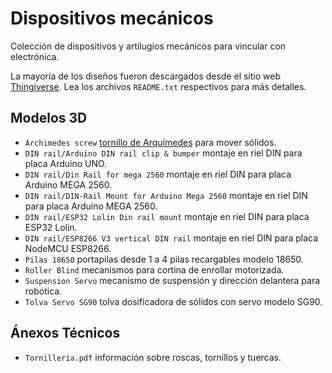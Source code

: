 # Dispositivos mecánicos

Colección de dispositivos y artilugios mecánicos para vincular con electrónica. 

La mayoría de los diseños fueron descargados desde el sitio web [Thingiverse](https://www.thingiverse.com/). Lea los archivos `README.txt` respectivos para más detalles.

## Modelos 3D

- `Archimedes screw` [tornillo de Arquímedes](https://es.wikipedia.org/wiki/Tornillo_de_Arqu%C3%ADmedes) para mover sólidos.
- `DIN rail/Arduino DIN rail clip & bumper` montaje en riel DIN para placa Arduino UNO.
- `DIN rail/Din Rail for mega 2560` montaje en riel DIN para placa Arduino MEGA 2560.
- `DIN rail/DIN-Rail Mount for Arduino Mega 2560` montaje en riel DIN para placa Arduino MEGA 2560.
- `DIN rail/ESP32 Lolin Din rail mount` montaje en riel DIN para placa ESP32 Lolin.
- `DIN rail/ESP8266 V3 vertical DIN rail` montaje en riel DIN para placa NodeMCU ESP8266.
- `Pilas 18650` portapilas desde 1 a 4 pilas recargables modelo 18650.
- `Roller Blind` mecanismos para cortina de enrollar motorizada.
- `Suspension Servo` mecanismo de suspensión y dirección delantera para robótica.
- `Tolva Servo SG90` tolva dosificadora de sólidos con servo modelo SG90.

## Ánexos Técnicos

- `Tornillería.pdf` información sobre roscas, tornillos y tuercas.